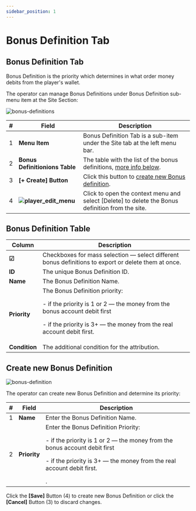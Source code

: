 ```yaml
---
sidebar_position: 1
---
```


# Bonus Definition Tab

## Bonus Definition Tab

Bonus Definition is the priority which determines in what order money debits from the player's wallet.

The operator can manage Bonus Definitions under Bonus Definition sub-menu item at the Site Section:

![bonus-definitions](https://i.imgur.com/Akr27dT.png)

| # | Field | Description |
|-|-|-|
| 1 | **Menu Item** | Bonus Definition Tab is a sub-item under the Site tab at the left menu bar. |
| 2 | **Bonus Definitionions Table** | The table with the list of the bonus definitions, [more info below](#bonus-definition-table). |
| 3 | **[+ Create] Button** | Click this button to [create new Bonus definition](#create-new-bonus-definition). |
| 4 | **![player_edit_menu](https://i.imgur.com/HrALxrY.png)** | Click to open the context menu and select [Delete] to delete the Bonus definition from the site. |

## Bonus Definition Table

| Column | Description |
|-|-|
| **☑** | Checkboxes for mass selection &mdash; select different bonus definitions to export or delete them at once. |
| **ID** | The unique Bonus Definition ID. |
| **Name** | The Bonus Definition Name. |
| **Priority** | The Bonus Definition priority:<p>- if the priority is 1 or 2 &mdash; the money from the bonus account debit first</p><p>- if the priority is 3+ &mdash; the money from the real account debit first.</p> |
| **Condition** | The additional condition for the attribution. |

## Create new Bonus Definition

![bonus-definition](https://i.imgur.com/DETQgoI.png)

The operator can create new Bonus Definition and determine its priority:

| # | Field | Description |
|-|-|-|
| 1 | **Name** | Enter the Bonus Definition Name. |
| 2 | **Priority** | Enter the Bonus Definition Priority:<p>- if the priority is 1 or 2 &mdash; the money from the bonus account debit first</p><p>- if the priority is 3+ &mdash; the money from the real account debit first.</p>. |

Click the **[Save]** Button (4) to create new Bonus Definition or click the **[Cancel]** Button (3) to discard changes.